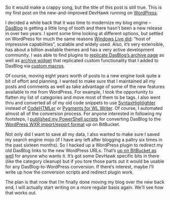 So it would make a crappy song, but the title of this post is still
true. This is my first post on the new-and-improved DevHawk running on
[WordPress](http://wordpress.org/).

I decided a while back that it was time to modernize my blog engine –
[DasBlog](http://dasblog.info/) is getting a little long of tooth and
there hasn’t been a new release in over two years. I spent some time
looking at different options, but settled on WordPress for much the same
reasons [Windows Live
did](http://windowsteamblog.com/windows_live/b/windowslive/archive/2010/09/27/wordpress-com-and-windows-live-partnering-together-and-providing-an-upgrade-for-30-million-windows-live-spaces-customers.aspx): “host
of impressive capabilities”, scalable and widely used. Also, it’s very
extensible, has about a billion available themes and has a very active
development community. I was able to find plugins to [replicate
DasBlog’s archive
page](http://www.viper007bond.com/wordpress-plugins/clean-archives-reloaded/)
as well as [archive
widget](http://www.emmanuelgeorjon.com/en/plugin-eg-archives-1745/) that
replicated custom functionality that I added to DasBlog via [custom
macros](http://dasblog.info/CreatingCustomMacrosForDasBlog.aspx).

Of course, moving eight years worth of posts to a new engine took quite
a bit of effort and planning. I wanted to make sure that I maintained
all my posts and comments as well as take advantage of some of the new
features available to me from WordPress. For example, I took the
opportunity to flatten my list of categories and move most of them to be
tags. I also went thru and converted all of my old code snippets to use
[SyntaxHighlighter](http://alexgorbatchev.com/SyntaxHighlighter/)
instead of
[CodeHTMLer](http://codehtmler.codeplex.com/releases/view/9505)
or [Pygments for WL
Writer](http://devhawk.net/2009/04/05/pygments-for-windows-live-writer/).
Of course, I automated almost all of the conversion process. For anyone
interested in following my footsteps, I [published my PowerShell
scripts](https://bitbucket.org/devhawk/dasblog-wxr-convert) for
converting DasBlog to the [WordPress WXR import/export
format](http://ipggi.wordpress.com/2011/03/16/the-wordpress-extended-rss-wxr-exportimport-xml-document-format-decoded-and-explained/)
up on BitBucket.

Not only did I want to save all my data, I also wanted to make sure I
saved my search engine mojo (if I have any left after blogging a paltry
six times in the past sixteen months). So I hacked up a WordPress plugin
to redirect my old DasBlog links to the new WordPress URLs. That’s [up
on BitBucket as well](https://bitbucket.org/devhawk/devhawk-redirect)
for anyone who wants it. It’s got some DevHawk specific bits in there
(like the category cleanup) but if you tore those parts out it would be
usable for any DasBlog-to-WordPress conversion. If there’s interest,
maybe I’ll write up how the conversion scripts and redirect plugin work.

The plan is that now that I’m finally done moving my blog over the new
back end, I will actually start writing on a more regular basis again.
We’ll see how that works out.
